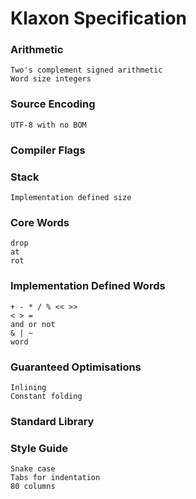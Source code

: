 # Klaxon Specification

### Arithmetic
	Two's complement signed arithmetic
	Word size integers

### Source Encoding
	UTF-8 with no BOM

### Compiler Flags


### Stack
	Implementation defined size

### Core Words
	drop
	at
	rot

### Implementation Defined Words
	+ - * / % << >>
	< > =
	and or not
	& | ~
	word

### Guaranteed Optimisations
	Inlining
	Constant folding

### Standard Library


### Style Guide
	Snake case
	Tabs for indentation
	80 columns
